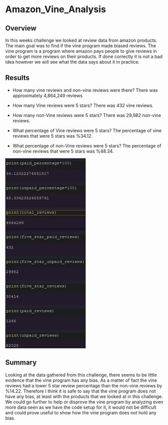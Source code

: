 # Amazon_Vine_Analysis
## Overview
In this weeks challenge we looked at review data from amazon products. The main goal was to find if the vine program made biased reviews. The vine program is a program where amazon pays people to give reviews in order to get more reviews on their products. If done correctly it is not a bad idea however we will see what the data says about it in practice.
## Results
* How many vine reviews and non-vine reviews were there? There was approximately 4,864,249 reviews

* How many Vine reviews were 5 stars? There was 432 vine reviews.

* How many non-Vine reviews were 5 stars? There was 29,982 non-vine reviews.

* What percentage of Vine reviews were 5 stars? The percentage of vine reviews that were 5 stars was %34.12.

* What percentage of non-Vine reviews were 5 stars? The percentage of non-vine reviews that were 5 stars was %48.34.

!["All the Variables That Were Made to Answer the Questions and There Outputs."](Resources/all_variables_vine.png)
## Summary
Looking at the data gathered from this challenge, there seems to be little evidence that the vine program has any bias. As a matter of fact the vine reviews had a lower 5 star review percentage than the non-vine reviews by %14.22. Therefore I think it is safe to say that the vine program does not have any bias, at least with the products that we looked at in this challenge.
We could go further to help or disprove the vine program by analyzing even more data seen as we have the code setup for it, it would not be difficult and could prove useful to show how the vine program does not hold any bias.
